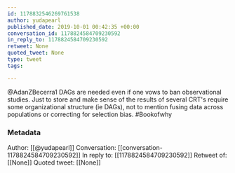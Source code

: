 ```yaml
---
id: 1178832546269761538
author: yudapearl
published_date: 2019-10-01 00:42:35 +00:00
conversation_id: 1178824584709230592
in_reply_to: 1178824584709230592
retweet: None
quoted_tweet: None
type: tweet
tags:

---
```


@AdanZBecerra1 DAGs are needed even if one vows to ban observational studies. Just to store and make sense of the results of several CRT's require some organizational structure (ie DAGs), not to mention fusing data across populations or correcting for selection bias. #Bookofwhy

### Metadata

Author: [[@yudapearl]]
Conversation: [[conversation-1178824584709230592]]
In reply to: [[1178824584709230592]]
Retweet of: [[None]]
Quoted tweet: [[None]]
